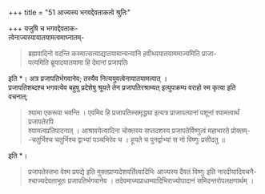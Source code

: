 +++
title = "51 आज्यस्य भगवद्देवताकत्वे श्रुतिः"

+++
यजुषि च भगवद्देवताक-  
त्वेनाज्यस्यायातयामत्वमाघ्नातम्-
> ब्रह्मवादिनो वदन्ति कस्मात्सत्याद्यातयामान्यन्यानि हवीथ्ययातयाममाज्यमिति प्राजा-  
पत्यमिति ब्रूयादयातयामा हि देवानां प्रजापतिः

इति *। अत्र प्रजापतिर्भगवानेव; तस्यैव नित्ययुवत्वेनायातयामत्वात् ।  
प्रजापतिशब्दश्च भगवत्येव बहुषु प्रदेशेषु श्रूयते तेन प्रजापतिरश्राम्यत् इत्युपक्रम्य वराहो स्म कृत्वा इति  
वचनात्; 
> श्यामा एकरूपा भवन्ति । एवमिव हि प्रजापतिस्समृद्ध्या इत्यत्र प्राजापत्यानां पशूनां श्यामत्वार्थं प्रजापतेरपि  
श्यामत्वप्रतिपादनात् । 
> आश्रावयेत्यादिना चोक्तस्य सप्तदशस्य प्रजापतेर्विष्णुत्वं महाभारते प्रोक्तम्-  
-चतुर्भिश्च चतुर्भिश्च द्वाभ्यां पञ्चभिरेव च । हूयते च पुनर्द्वाभ्यां स नो विष्णुः प्रसीदतु ॥

इति *।  

> प्रजापतेस्तभा वेश्म प्रपद्ये इति मुक्तप्राप्यदेशवर्तित्वादिभिः 
> आज्यस्य दैवतं विष्णुः इति नारदीयादिवचनै-  
श्चाज्यदेवताभूतः प्रजापतिर्भगवानेव । तदेवमाज्यप्राधाम्यादिभिराज्योपादानं समिदन्तरोपलक्षणार्थम् ।
